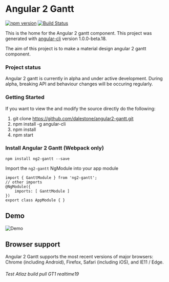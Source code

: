 # Angular 2 Gantt 
[![npm version](https://badge.fury.io/js/angular2-gantt.svg)](https://www.npmjs.com/package/angular2-gantt)
[![Build Status](https://travis-ci.org/dalestone/angular2-gantt.svg?branch=master)](https://travis-ci.org/dalestone/angular2-gantt)

This is the home for the Angular 2 gantt component. This project was generated with [angular-cli](https://github.com/angular/angular-cli) version 1.0.0-beta.18.

The aim of this project is to make a material design angular 2 gantt component.

### Project status
Angular 2 gantt is currently in alpha and under active development.
During alpha, breaking API and behaviour changes will be occuring regularly.

### Getting Started
If you want to view the and modify the source directly do the following:

1. git clone https://github.com/dalestone/angular2-gantt.git
2. npm install -g angular-cli
2. npm install
3. npm start

### Install Angular 2 Gantt (Webpack only)
`npm install ng2-gantt --save`

Import the `ng2-gantt` NgModule into your app module

```
import { GanttModule } from 'ng2-gantt';
// other imports
@NgModule({
    imports: [ GanttModule ]
})
export class AppModule { }
```

## Demo
![Demo](./docs/images/demo.gif)

## Browser support
Angular 2 Gantt supports the most recent versions of major browsers: Chrome (including Android), Firefox, Safari (including iOS), and IE11 / Edge.

###### Test Atlaz build pull GT1 realtime19

